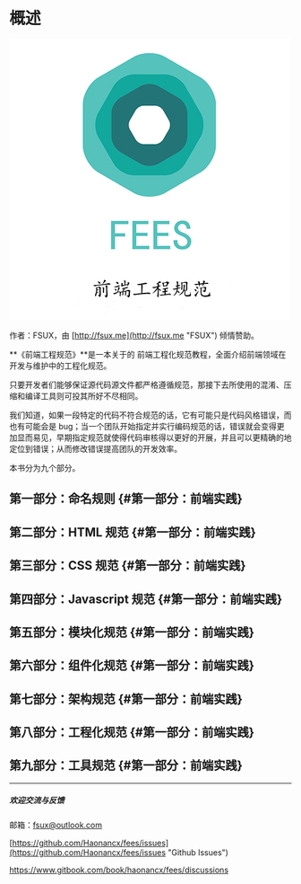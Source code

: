 # 概述

![](/assets/fees_2018.jpg)

作者：FSUX，由 [http://fsux.me](http://fsux.me "FSUX") 倾情赞助。



**《前端工程规范》**是一本关于的 前端工程化规范教程，全面介绍前端领域在开发与维护中的工程化规范。

只要开发者们能够保证源代码源文件都严格遵循规范，那接下去所使用的混淆、压缩和编译工具则可投其所好不尽相同。



我们知道，如果一段特定的代码不符合规范的话，它有可能只是代码风格错误，而也有可能会是 bug；当一个团队开始指定并实行编码规范的话，错误就会变得更加显而易见，早期指定规范就使得代码审核得以更好的开展，并且可以更精确的地定位到错误；从而修改错误提高团队的开发效率。



本书分为九个部分。

## 第一部分：命名规则 {#第一部分：前端实践}

## 第二部分：HTML 规范 {#第一部分：前端实践}

## 第三部分：CSS 规范 {#第一部分：前端实践}

## 第四部分：Javascript 规范 {#第一部分：前端实践}

## 第五部分：模块化规范 {#第一部分：前端实践}

## 第六部分：组件化规范 {#第一部分：前端实践}

## 第七部分：架构规范 {#第一部分：前端实践}

## 第八部分：工程化规范 {#第一部分：前端实践}

## 第九部分：工具规范 {#第一部分：前端实践}

---

##### 欢迎交流与反馈

邮箱：fsux@outlook.com

[https://github.com/Haonancx/fees/issues](https://github.com/Haonancx/fees/issues "Github Issues")

[https://www.gitbook.com/book/haonancx/fees/discussions ](https://www.gitbook.com/book/haonancx/fees/discussions  "gitbook discussions ")

